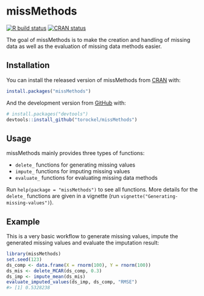 
<!-- README.md is generated from README.Rmd. Please edit that file -->

# missMethods

<!-- badges: start -->

[![R build
status](https://github.com/torockel/missMethods/workflows/R-CMD-check/badge.svg)](https://github.com/torockel/missMethods/actions)
[![CRAN
status](https://www.r-pkg.org/badges/version/missMethods)](https://CRAN.R-project.org/package=missMethods)
<!-- badges: end -->

The goal of missMethods is to make the creation and handling of missing
data as well as the evaluation of missing data methods easier.

## Installation

You can install the released version of missMethods from
[CRAN](https://CRAN.R-project.org) with:

``` r
install.packages("missMethods")
```

And the development version from [GitHub](https://github.com/) with:

``` r
# install.packages("devtools")
devtools::install_github("torockel/missMethods")
```

## Usage

missMethods mainly provides three types of functions:

  - `delete_` functions for generating missing values
  - `impute_` functions for imputing missing values
  - `evaluate_` functions for evaluating missing data methods

Run `help(package = "missMethods")` to see all functions. More details
for the `delete_` functions are given in a vignette (run
`vignette("Generating-missing-values")`).

## Example

This is a very basic workflow to generate missing values, impute the
generated missing values and evaluate the imputation result:

``` r
library(missMethods)
set.seed(123)
ds_comp <- data.frame(X = rnorm(100), Y = rnorm(100))
ds_mis <- delete_MCAR(ds_comp, 0.3)
ds_imp <- impute_mean(ds_mis)
evaluate_imputed_values(ds_imp, ds_comp, "RMSE")
#> [1] 0.5328238
```

